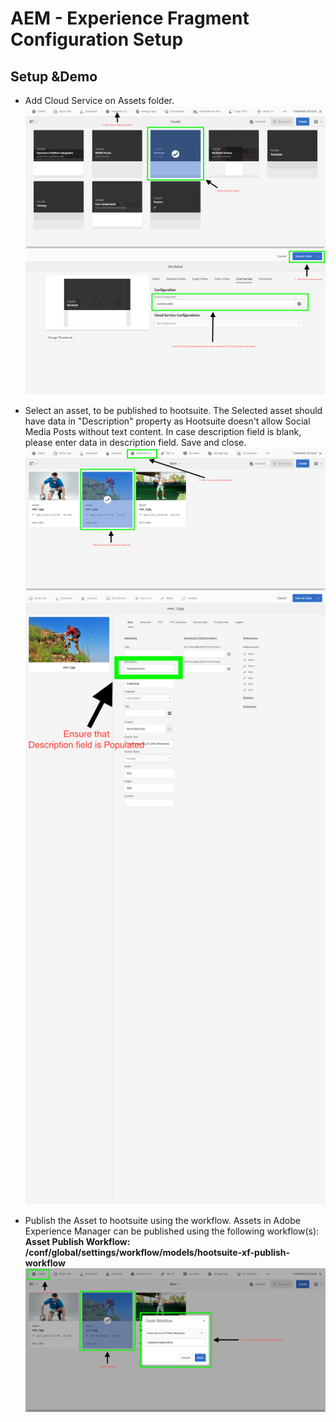 # AEM - Experience Fragment Configuration Setup

## Setup &Demo

+ Add Cloud Service on Assets folder.
![select-folder](./images/assets/assets-1.png)
![configure-cloudservice](./images/assets/assets-2.png)


+ Select an asset, to be published to hootsuite. The Selected asset should have data in "Description" property as Hootsuite doesn't allow Social Media Posts without text content. In case description field is blank, please enter data in description field. Save and close.
![select-asset](./images/assets/assets-3.png)
![add-description](./images/assets/assets-4.png)

+ Publish the Asset to hootsuite using the workflow. Assets in Adobe Experience Manager can be published using the following workflow(s):
  **Asset Publish Workflow: /conf/global/settings/workflow/models/hootsuite-xf-publish-workflow**
![asset-publish-workflow](./images/assets/assets-5.png)

